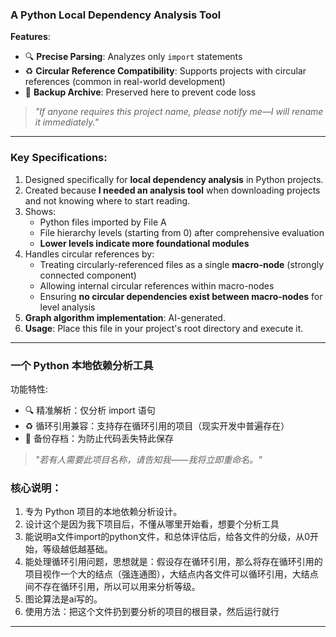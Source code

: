 
### A Python Local Dependency Analysis Tool  
**Features**:  

- 🔍 **Precise Parsing**: Analyzes only `import` statements  
- ♻️ **Circular Reference Compatibility**: Supports projects with circular references (common in real-world development)  
- 💾 **Backup Archive**: Preserved here to prevent code loss  

> *"If anyone requires this project name, please notify me—I will rename it immediately."*  

---

### Key Specifications:  
1. Designed specifically for **local dependency analysis** in Python projects.  
2. Created because **I needed an analysis tool** when downloading projects and not knowing where to start reading.  
3. Shows:  
   - Python files imported by File A  
   - File hierarchy levels (starting from 0) after comprehensive evaluation  
   - **Lower levels indicate more foundational modules**  
4. Handles circular references by:  
   - Treating circularly-referenced files as a single **macro-node** (strongly connected component)  
   - Allowing internal circular references within macro-nodes  
   - Ensuring **no circular dependencies exist between macro-nodes** for level analysis  
5. **Graph algorithm implementation**: AI-generated.  
6. **Usage**: Place this file in your project's root directory and execute it.  

---
### 一个 Python 本地依赖分析工具
功能特性:

- 🔍 精准解析：仅分析 import 语句
- ♻️ 循环引用兼容：支持存在循环引用的项目（现实开发中普遍存在）
- 💾 备份存档：为防止代码丢失特此保存
>*"若有人需要此项目名称，请告知我——我将立即重命名。"*  

### 核心说明：
1. 专为 Python 项目的本地依赖分析设计。
2. 设计这个是因为我下项目后，不懂从哪里开始看，想要个分析工具
3. 能说明a文件import的python文件，和总体评估后，给各文件的分级，从0开始，等级越低越基础。
4. 能处理循环引用问题，思想就是：假设存在循环引用，那么将存在循环引用的项目视作一个大的结点（强连通图），大结点内各文件可以循环引用，大结点间不存在循环引用，所以可以用来分析等级。
5. 图论算法是ai写的。
6. 使用方法：把这个文件扔到要分析的项目的根目录，然后运行就行

---
